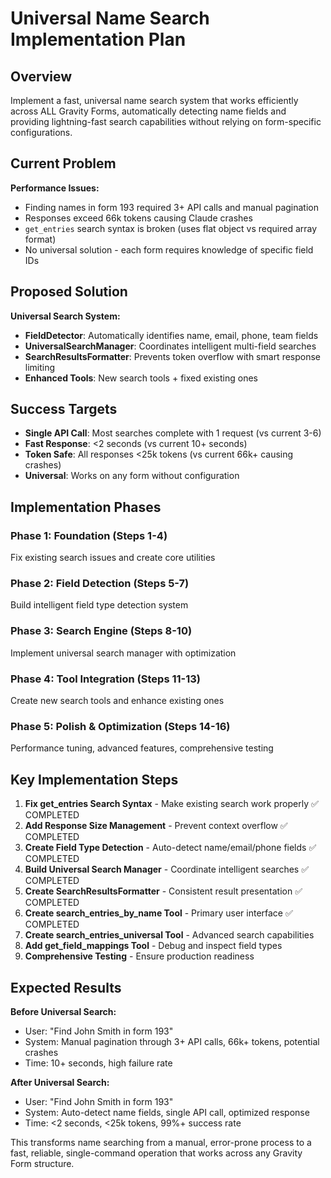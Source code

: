 # Universal Name Search Implementation Plan

## Overview

Implement a fast, universal name search system that works efficiently across ALL Gravity Forms, automatically detecting name fields and providing lightning-fast search capabilities without relying on form-specific configurations.

## Current Problem

**Performance Issues:**
- Finding names in form 193 required 3+ API calls and manual pagination
- Responses exceed 66k tokens causing Claude crashes  
- `get_entries` search syntax is broken (uses flat object vs required array format)
- No universal solution - each form requires knowledge of specific field IDs

## Proposed Solution

**Universal Search System:**
- **FieldDetector**: Automatically identifies name, email, phone, team fields
- **UniversalSearchManager**: Coordinates intelligent multi-field searches  
- **SearchResultsFormatter**: Prevents token overflow with smart response limiting
- **Enhanced Tools**: New search tools + fixed existing ones

## Success Targets

- **Single API Call**: Most searches complete with 1 request (vs current 3-6)
- **Fast Response**: <2 seconds (vs current 10+ seconds)  
- **Token Safe**: All responses <25k tokens (vs current 66k+ causing crashes)
- **Universal**: Works on any form without configuration

## Implementation Phases

### Phase 1: Foundation (Steps 1-4)
Fix existing search issues and create core utilities

### Phase 2: Field Detection (Steps 5-7)  
Build intelligent field type detection system

### Phase 3: Search Engine (Steps 8-10)
Implement universal search manager with optimization

### Phase 4: Tool Integration (Steps 11-13)
Create new search tools and enhance existing ones

### Phase 5: Polish & Optimization (Steps 14-16)
Performance tuning, advanced features, comprehensive testing

## Key Implementation Steps

1. **Fix get_entries Search Syntax** - Make existing search work properly ✅ COMPLETED
2. **Add Response Size Management** - Prevent context overflow ✅ COMPLETED  
3. **Create Field Type Detection** - Auto-detect name/email/phone fields ✅ COMPLETED
4. **Build Universal Search Manager** - Coordinate intelligent searches ✅ COMPLETED
5. **Create SearchResultsFormatter** - Consistent result presentation ✅ COMPLETED
6. **Create search_entries_by_name Tool** - Primary user interface ✅ COMPLETED
7. **Create search_entries_universal Tool** - Advanced search capabilities
8. **Add get_field_mappings Tool** - Debug and inspect field types
9. **Comprehensive Testing** - Ensure production readiness

## Expected Results

**Before Universal Search:**
- User: "Find John Smith in form 193"  
- System: Manual pagination through 3+ API calls, 66k+ tokens, potential crashes
- Time: 10+ seconds, high failure rate

**After Universal Search:**
- User: "Find John Smith in form 193"
- System: Auto-detect name fields, single API call, optimized response
- Time: <2 seconds, <25k tokens, 99%+ success rate

This transforms name searching from a manual, error-prone process to a fast, reliable, single-command operation that works across any Gravity Form structure.